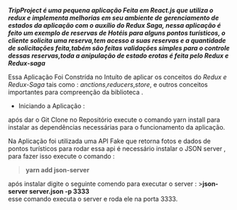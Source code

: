 **_TripProject é uma pequena aplicação Feita em React.js que  utiliza o redux e implementa melhorias em  seu  ambiente de  gerenciamento  de  estados da aplicação  com o auxílio 
do Redux Saga, nessa aplicação é feito um exemplo de reservas de Hotéis para alguns 
pontos turísticos, o cliente solicita uma reserva,tem  acesso a suas reservas e a quantidade de solicitações feita,tabém são  feitas validações simples para o controle dessas reservas,toda a anipulação de estado erotas é feita pelo Redux e Redux-saga_**

Essa Aplicação Foi Constrída no Intuíto  de aplicar os conceitos do *Redux e Redux-Saga*
tais como : *anctions*,*reducers*,*store*, e  outros  conceitos importantes para compreenção
da biblioteca .

- Iniciando a Aplicação :

após dar o Git Clone no Repositório execute o comando yarn install para instalar as  dependências necessárias para o funcionamento da aplicação.

Na Aplicação foi utilizada uma API Fake que  retorna fotos e  dados  de pontos turísticos para  rodar  essa api é  necessário instalar o JSON server , para fazer  isso  execute o comando :
   >**yarn add json-server** 

após instalar digite o seguinte comendo  para  executar o  server :
    >**json-server server.json -p 3333**  
esse comando  executa o server e roda ele na porta 3333.




